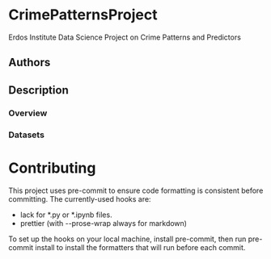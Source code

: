 # CrimePatternsProject
Erdos Institute Data Science Project on Crime Patterns and Predictors

## Authors

## Description

### Overview

### Datasets

# Contributing
This project uses pre-commit to ensure code formatting is consistent before committing. The currently-used hooks are:

- lack for *.py or *.ipynb files.
- prettier (with --prose-wrap always for markdown)

To set up the hooks on your local machine, install pre-commit, then run pre-commit install to install the formatters that will run before each commit.
   